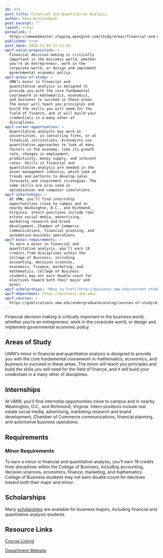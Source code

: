 ```yaml
---
ID: 476
post_title: Financial and Quantitative Analysis
author: Mike Breitenbach
post_excerpt: ""
layout: areas
permalink: >
  https://umwwebmaster.staging.wpengine.com/study/areas/financial-and-quantitative-analysis/
published: true
post_date: 2018-12-04 22:23:26
wpcf-value-proposition: >
  Financial decision making is critically
  important in the business world, whether
  you’re an entrepreneur, work in the
  corporate world, or design and implement
  governmental economic policy.
wpcf-areas-of-study: >
  UMW’s minor in financial and
  quantitative analysis is designed to
  provide you with the core fundamental
  coursework in mathematics, economics,
  and business to succeed in these areas.
  The minor will teach you principles and
  build the skills you will need for the
  field of finance, and it will build your
  credentials in a many other of
  disciplines.
wpcf-career-opportunties: >
  Quantitative analysts may work at
  universities, in consulting firms, or at
  financial institutions. Economists use
  quantitative approaches to look at many
  factors in the economy, like its growth
  rate, changes in employment,
  productivity, money supply, and interest
  rates. Skills in financial and
  quantitative analysis are needed in the
  asset management industry, which look at
  trends and patterns to develop sales
  forecasts and investment strategies. The
  same skills are also used in
  optimization and computer simulations.
wpcf-internships: >
  At UMW, you’ll find internship
  opportunities close to campus and in
  nearby Washington, D.C., and Richmond,
  Virginia. Intern positions include real
  estate social media, advertising,
  marketing research and brand
  development, Chamber of Commerce
  communications, financial planning, and
  automotive business operations.
wpcf-minor-requirements: >
  To earn a minor in financial and
  quantitative analysis, you’ll earn 18
  credits from disciplines within the
  College of Business, including
  accounting, decision sciences,
  economics, finance, marketing, and
  mathematics. College of Business
  students may not earn double-count for
  electives toward both their major and
  minor.
wpcf-scholarships: 'Many <a href="http://business.umw.edu/current-students/undergraduate-scholarships/">scholarships</a> are available for business majors, including financial and quantitative analysis students.'
wpcf-department: https://business.umw.edu/
wpcf-courses: >
  https://publications.umw.edu/undergraduatecatalog/courses-of-study/minors/financial-and-quantitative-analysis/
---
```


<!-- Types Custom Fields: -->

<!-- value-proposition -->
Financial decision making is critically important in the business world, whether you’re an entrepreneur, work in the corporate world, or design and implement governmental economic policy.
<!-- End value-proposition -->

<!-- areas-of-study -->
## Areas of Study
UMW’s minor in financial and quantitative analysis is designed to provide you with the core fundamental coursework in mathematics, economics, and business to succeed in these areas. The minor will teach you principles and build the skills you will need for the field of finance, and it will build your credentials in a many other of disciplines.
<!-- End areas-of-study -->

<!-- internships -->
## Internships
At UMW, you’ll find internship opportunities close to campus and in nearby Washington, D.C., and Richmond, Virginia. Intern positions include real estate social media, advertising, marketing research and brand development, Chamber of Commerce communications, financial planning, and automotive business operations.
<!-- End internships -->

<!-- requirements -->
## Requirements

<!-- minor-requirements -->
### Minor Requirements
To earn a minor in financial and quantitative analysis, you’ll earn 18 credits from disciplines within the College of Business, including accounting, decision sciences, economics, finance, marketing, and mathematics. College of Business students may not earn double-count for electives toward both their major and minor.
<!-- End minor-requirements -->

<!-- End requirements -->

<!-- scholarships -->
## Scholarships
Many [scholarships](http://business.umw.edu/current-students/undergraduate-scholarships/) are available for business majors, including financial and quantitative analysis students.
<!-- End scholarships -->

<!-- resource-links -->
## Resource Links

<!-- courses -->
[Course Listing](https://publications.umw.edu/undergraduatecatalog/courses-of-study/minors/financial-and-quantitative-analysis/)

<!-- End courses -->


<!-- department -->
[Department Website](https://business.umw.edu/)

<!-- End department -->

<!-- End resource-links -->

<!-- End Types Custom Fields -->